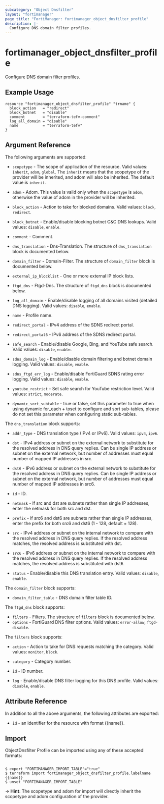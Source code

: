 ```yaml
---
subcategory: "Object Dnsfilter"
layout: "fortimanager"
page_title: "FortiManager: fortimanager_object_dnsfilter_profile"
description: |-
  Configure DNS domain filter profiles.
---
```


# fortimanager_object_dnsfilter_profile
Configure DNS domain filter profiles.

## Example Usage

```hcl
resource "fortimanager_object_dnsfilter_profile" "trname" {
  block_action   = "redirect"
  block_botnet   = "disable"
  comment        = "terraform-tefv-comment"
  log_all_domain = "disable"
  name           = "terraform-tefv"
}
```

## Argument Reference


The following arguments are supported:

* `scopetype` - The scope of application of the resource. Valid values: `inherit`, `adom`, `global`. The `inherit` means that the scopetype of the provider will be inherited, and adom will also be inherited. The default value is `inherit`.
* `adom` - Adom. This value is valid only when the `scopetype` is `adom`, otherwise the value of adom in the provider will be inherited.

* `block_action` - Action to take for blocked domains. Valid values: `block`, `redirect`.

* `block_botnet` - Enable/disable blocking botnet C&C DNS lookups. Valid values: `disable`, `enable`.

* `comment` - Comment.
* `dns_translation` - Dns-Translation. The structure of `dns_translation` block is documented below.
* `domain_filter` - Domain-Filter. The structure of `domain_filter` block is documented below.
* `external_ip_blocklist` - One or more external IP block lists.
* `ftgd_dns` - Ftgd-Dns. The structure of `ftgd_dns` block is documented below.
* `log_all_domain` - Enable/disable logging of all domains visited (detailed DNS logging). Valid values: `disable`, `enable`.

* `name` - Profile name.
* `redirect_portal` - IPv4 address of the SDNS redirect portal.
* `redirect_portal6` - IPv6 address of the SDNS redirect portal.
* `safe_search` - Enable/disable Google, Bing, and YouTube safe search. Valid values: `disable`, `enable`.

* `sdns_domain_log` - Enable/disable domain filtering and botnet domain logging. Valid values: `disable`, `enable`.

* `sdns_ftgd_err_log` - Enable/disable FortiGuard SDNS rating error logging. Valid values: `disable`, `enable`.

* `youtube_restrict` - Set safe search for YouTube restriction level. Valid values: `strict`, `moderate`.

* `dynamic_sort_subtable` - true or false, set this parameter to true when using dynamic for_each + toset to configure and sort sub-tables, please do not set this parameter when configuring static sub-tables.

The `dns_translation` block supports:

* `addr_type` - DNS translation type (IPv4 or IPv6). Valid values: `ipv4`, `ipv6`.

* `dst` - IPv4 address or subnet on the external network to substitute for the resolved address in DNS query replies. Can be single IP address or subnet on the external network, but number of addresses must equal number of mapped IP addresses in src.
* `dst6` - IPv6 address or subnet on the external network to substitute for the resolved address in DNS query replies. Can be single IP address or subnet on the external network, but number of addresses must equal number of mapped IP addresses in src6.
* `id` - ID.
* `netmask` - If src and dst are subnets rather than single IP addresses, enter the netmask for both src and dst.
* `prefix` - If src6 and dst6 are subnets rather than single IP addresses, enter the prefix for both src6 and dst6 (1 - 128, default = 128).
* `src` - IPv4 address or subnet on the internal network to compare with the resolved address in DNS query replies. If the resolved address matches, the resolved address is substituted with dst.
* `src6` - IPv6 address or subnet on the internal network to compare with the resolved address in DNS query replies. If the resolved address matches, the resolved address is substituted with dst6.
* `status` - Enable/disable this DNS translation entry. Valid values: `disable`, `enable`.


The `domain_filter` block supports:

* `domain_filter_table` - DNS domain filter table ID.

The `ftgd_dns` block supports:

* `filters` - Filters. The structure of `filters` block is documented below.
* `options` - FortiGuard DNS filter options. Valid values: `error-allow`, `ftgd-disable`.


The `filters` block supports:

* `action` - Action to take for DNS requests matching the category. Valid values: `monitor`, `block`.

* `category` - Category number.
* `id` - ID number.
* `log` - Enable/disable DNS filter logging for this DNS profile. Valid values: `disable`, `enable`.



## Attribute Reference

In addition to all the above arguments, the following attributes are exported:
* `id` - an identifier for the resource with format {{name}}.

## Import

ObjectDnsfilter Profile can be imported using any of these accepted formats:
```

$ export "FORTIMANAGER_IMPORT_TABLE"="true"
$ terraform import fortimanager_object_dnsfilter_profile.labelname {{name}}
$ unset "FORTIMANAGER_IMPORT_TABLE"
```
-> **Hint:** The scopetype and adom for import will directly inherit the scopetype and adom configuration of the provider.
